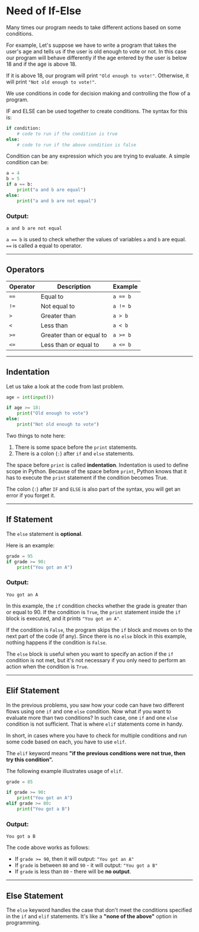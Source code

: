 # Need of If-Else

Many times our program needs to take different actions based on some conditions.

For example, Let's suppose we have to write a program that takes the user's age and tells us if the user is old enough to vote or not. 
In this case our program will behave differently if the age entered by the user is below 18 and if the age is above 18.

If it is above 18, our program will print `"Old enough to vote!"`. Otherwise, it will print `"Not old enough to vote!"`.

We use conditions in code for decision making and controlling the flow of a program.

IF and ELSE can be used together to create conditions. The syntax for this is:

```python
if condition:
    # code to run if the condition is true
else:
    # code to run if the above condition is false
```

Condition can be any expression which you are trying to evaluate. A simple condition can be:

```python
a = 4
b = 5
if a == b:
    print("a and b are equal")
else:
    print("a and b are not equal")
```

### Output:
```
a and b are not equal
```

`a == b` is used to check whether the values of variables `a` and `b` are equal. `==` is called a equal to operator.

---

## Operators

| Operator | Description | Example |
|----------|------------|---------|
| `==` | Equal to | `a == b` |
| `!=` | Not equal to | `a != b` |
| `>`  | Greater than | `a > b` |
| `<`  | Less than | `a < b` |
| `>=` | Greater than or equal to | `a >= b` |
| `<=` | Less than or equal to | `a <= b` |

---

## Indentation

Let us take a look at the code from last problem.

```python
age = int(input())

if age >= 18:
    print("Old enough to vote")
else:
    print("Not old enough to vote")
```

Two things to note here:

1. There is some space before the `print` statements.
2. There is a colon (`:`) after `if` and `else` statements.

The space before `print` is called **indentation**. Indentation is used to define scope in Python. Because of the space before `print`, Python knows that it has to execute the `print` statement if the condition becomes True.

The colon (`:`) after `IF` and `ELSE` is also part of the syntax, you will get an error if you forget it.

---

## If Statement

The `else` statement is **optional**.

Here is an example:

```python
grade = 95
if grade >= 90:
    print("You got an A")
```

### Output:
```
You got an A
```

In this example, the `if` condition checks whether the grade is greater than or equal to 90. If the condition is `True`, the `print` statement inside the `if` block is executed, and it prints `"You got an A"`.

If the condition is `False`, the program skips the `if` block and moves on to the next part of the code (if any). Since there is no `else` block in this example, nothing happens if the condition is `False`.

The `else` block is useful when you want to specify an action if the `if` condition is not met, but it's not necessary if you only need to perform an action when the condition is `True`.

---

## Elif Statement

In the previous problems, you saw how your code can have two different flows using one `if` and one `else` condition.
Now what if you want to evaluate more than two conditions? In such case, one `if` and one `else` condition is not sufficient. That is where `elif` statements come in handy. 

In short, in cases where you have to check for multiple conditions and run some code based on each, you have to use `elif`.

The `elif` keyword means **"if the previous conditions were not true, then try this condition".**

The following example illustrates usage of `elif`.

```python
grade = 85

if grade >= 90:
    print("You got an A")
elif grade >= 80:
    print("You got a B")
```

### Output:
```
You got a B
```

The code above works as follows:

- If `grade >= 90`, then it will output: `"You got an A"`
- If `grade` is between `80` and `90` - it will output: `"You got a B"`
- If `grade` is less than `80` - there will be **no output**.

---

## Else Statement

The `else` keyword handles the case that don't meet the conditions specified in the `if` and `elif` statements. It's like a **"none of the above"** option in programming.
